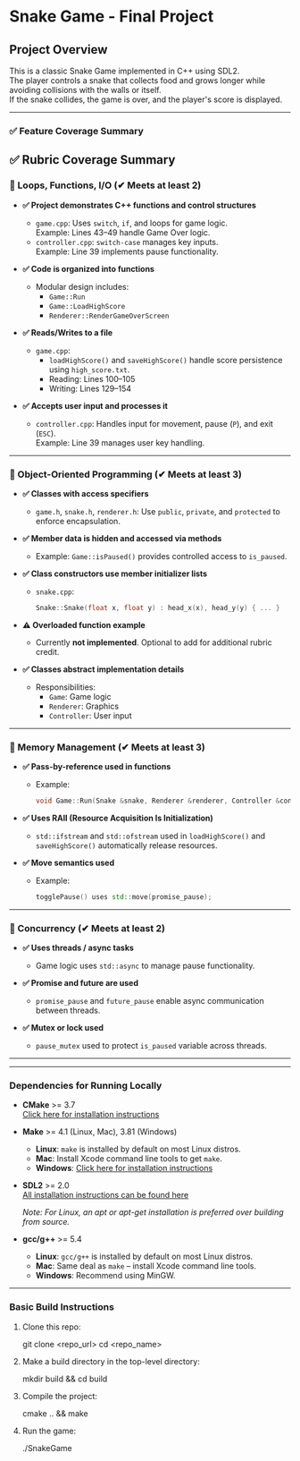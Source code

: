 # Snake Game - Final Project

## Project Overview

This is a classic Snake Game implemented in C++ using SDL2.  
The player controls a snake that collects food and grows longer while avoiding collisions with the walls or itself.  
If the snake collides, the game is over, and the player's score is displayed.

---
### ✅ Feature Coverage Summary

## ✅ Rubric Coverage Summary

### 🔁 Loops, Functions, I/O (✔ Meets at least 2)

- **✅ Project demonstrates C++ functions and control structures**
  - `game.cpp`: Uses `switch`, `if`, and loops for game logic.  
    Example: Lines 43–49 handle Game Over logic.
  - `controller.cpp`: `switch-case` manages key inputs.  
    Example: Line 39 implements pause functionality.

- **✅ Code is organized into functions**
  - Modular design includes:
    - `Game::Run`
    - `Game::LoadHighScore`
    - `Renderer::RenderGameOverScreen`

- **✅ Reads/Writes to a file**
  - `game.cpp`:
    - `loadHighScore()` and `saveHighScore()` handle score persistence using `high_score.txt`.
    - Reading: Lines 100–105  
    - Writing: Lines 129–154

- **✅ Accepts user input and processes it**
  - `controller.cpp`: Handles input for movement, pause (`P`), and exit (`ESC`).  
    Example: Line 39 manages user key handling.

---

### 🧱 Object-Oriented Programming (✔ Meets at least 3)

- **✅ Classes with access specifiers**
  - `game.h`, `snake.h`, `renderer.h`: Use `public`, `private`, and `protected` to enforce encapsulation.

- **✅ Member data is hidden and accessed via methods**
  - Example: `Game::isPaused()` provides controlled access to `is_paused`.

- **✅ Class constructors use member initializer lists**
  - `snake.cpp`:
    ```cpp
    Snake::Snake(float x, float y) : head_x(x), head_y(y) { ... }
    ```

- **⚠️ Overloaded function example**
  - Currently **not implemented**. Optional to add for additional rubric credit.

- **✅ Classes abstract implementation details**
  - Responsibilities:
    - `Game`: Game logic
    - `Renderer`: Graphics
    - `Controller`: User input

---

### 💾 Memory Management (✔ Meets at least 3)

- **✅ Pass-by-reference used in functions**
  - Example:
    ```cpp
    void Game::Run(Snake &snake, Renderer &renderer, Controller &controller);
    ```

- **✅ Uses RAII (Resource Acquisition Is Initialization)**
  - `std::ifstream` and `std::ofstream` used in `loadHighScore()` and `saveHighScore()` automatically release resources.

- **✅ Move semantics used**
  - Example:
    ```cpp
    togglePause() uses std::move(promise_pause);
    ```

---

### 🔄 Concurrency (✔ Meets at least 2)

- **✅ Uses threads / async tasks**
  - Game logic uses `std::async` to manage pause functionality.

- **✅ Promise and future are used**
  - `promise_pause` and `future_pause` enable async communication between threads.

- **✅ Mutex or lock used**
  - `pause_mutex` used to protect `is_paused` variable across threads.

---


---
### Dependencies for Running Locally

- **CMake** >= 3.7  
  [Click here for installation instructions](https://cmake.org/install/)

- **Make** >= 4.1 (Linux, Mac), 3.81 (Windows)  
  - **Linux**: `make` is installed by default on most Linux distros.
  - **Mac**: Install Xcode command line tools to get `make`.
  - **Windows**: [Click here for installation instructions](https://www.gnu.org/software/make/)

- **SDL2** >= 2.0  
  [All installation instructions can be found here](https://wiki.libsdl.org/Installation)

  *Note: For Linux, an apt or apt-get installation is preferred over building from source.*

- **gcc/g++** >= 5.4  
  - **Linux**: `gcc/g++` is installed by default on most Linux distros.
  - **Mac**: Same deal as `make` – install Xcode command line tools.
  - **Windows**: Recommend using MinGW.

---

### Basic Build Instructions

1. Clone this repo:

    git clone <repo_url>
    cd <repo_name>


2. Make a build directory in the top-level directory:

    mkdir build && cd build


3. Compile the project:

    cmake .. && make


4. Run the game:

    ./SnakeGame



